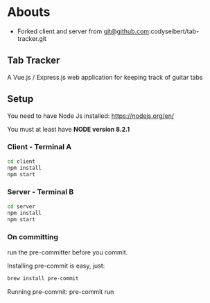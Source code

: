 # Abouts

- Forked client and server from git@github.com:codyseibert/tab-tracker.git

## Tab Tracker

A Vue.js / Express.js web application for keeping track of guitar tabs

## Setup

You need to have Node Js installed: <https://nodejs.org/en/>

You must at least have **NODE version 8.2.1**

### Client - Terminal A

``` bash
cd client
npm install
npm start
```

### Server - Terminal B

``` bash
cd server
npm install
npm start
```

### On committing

run the pre-committer before you commit.

Installing pre-commit is easy, just:

```bash
brew install pre-commit
```

Running pre-commit:
pre-commit run
